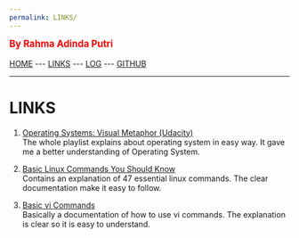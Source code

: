 ```yaml
---
permalink: LINKS/
---
```

<span style="color:red; font-weight:bold; font-size:larger;">By Rahma Adinda Putri</span>
<br><br>
[HOME](https://rahmaadnda.github.io/os222/) --- 
[LINKS](https://rahmaadnda.github.io/os222/links/) --- 
[LOG](https://rahmaadnda.github.io/os222/TXT/mylog.txt) --- 
[GITHUB](https://github.com/rahmaadnda)
<br>
<hr>

# LINKS

1. [Operating Systems: Visual Metaphor (Udacity)](https://www.youtube.com/playlist?list=PLqoiDr4YpRdm_nzFhCDuj74P8ul5z7SdO)<br>
The whole playlist explains about operating system in easy way. It gave me a better understanding of Operating System.

2. [Basic Linux Commands You Should Know](https://linuxopsys.com/topics/basic-linux-commands)<br>
Contains an explanation of 47 essential linux commands. The clear documentation make it easy to follow.

3. [Basic vi Commands](https://www.cs.colostate.edu/helpdocs/vi.html)<br>
Basically a documentation of how to use vi commands. The explanation is clear so it is easy to understand.
